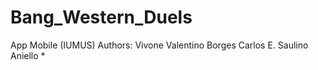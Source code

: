 # Bang_Western_Duels
App Mobile (IUMUS)
Authors:
  Vivone Valentino
  Borges Carlos E.
  Saulino Aniello
*